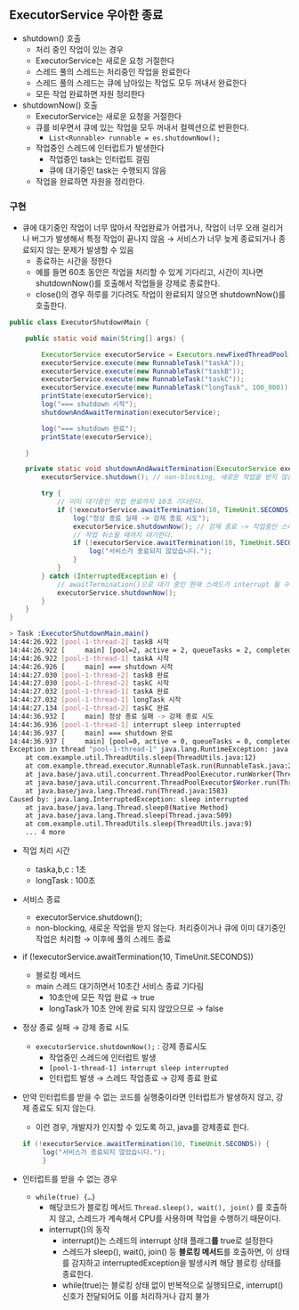 ## ExecutorService 우아한 종료

- shutdown() 호출
    - 처리 중인 작업이 있는 경우
    - ExecutorService는 새로운 요청 거절한다
    - 스레드 풀의 스레드는 처리중인 작업을 완료한다
    - 스레드 풀의 스레드는 큐에 남아있는 작업도 모두 꺼내서 완료한다
    - 모든 작업 완료하면 자원 정리한다
- shutdownNow() 호출
    - ExecutorService는 새로운 요청을 거절한다
    - 큐를 비우면서 큐에 있는 작업을 모두 꺼내서 컬렉션으로 반환한다.
        - `List<Runnable> runnable = es.shutdownNow();`
    - 작업중인 스레드에 인터럽트가 발생한다
        - 작업중인 task는 인터럽트 걸림
        - 큐에 대기중인 task는 수행되지 않음
    - 작업을 완료하면 자원을 정리한다.

### 구현

- 큐에 대기중인 작업이 너무 많아서 작업완료가 어렵거나, 작업이 너무 오래 걸리거나 버그가 발생해서 특정 작업이 끝나지 않음 → 서비스가 너무 늦게 종료되거나 종료되지 않는 문제가 발생할 수 있음
    - 종료하는 시간을 정한다
    - 예를 들면 60초 동안은 작업을 처리할 수 있게 기다리고, 시간이 지나면 shutdownNow()를 호출해서 작업들을 강제로 종료한다.
    - close()의 경우 하루를 기다려도 작업이 완료되지 않으면 shutdownNow()를 호출한다.

```java
public class ExecutorShutdownMain {

    public static void main(String[] args) {

        ExecutorService executorService = Executors.newFixedThreadPool(2);
        executorService.execute(new RunnableTask("taskA"));
        executorService.execute(new RunnableTask("taskB"));
        executorService.execute(new RunnableTask("taskC"));
        executorService.execute(new RunnableTask("longTask", 100_000)); // 100초 대기
        printState(executorService);
        log("=== shutdown 시작");
        shutdownAndAwaitTermination(executorService);

        log("=== shutdown 완료");
        printState(executorService);

    }

    private static void shutdownAndAwaitTermination(ExecutorService executorService) {
        executorService.shutdown(); // non-blocking, 새로운 작업을 받지 않는다. 처리중이거나 큐에 이미 대기중인 작업은 처리함 -> 이후에 풀의 스레드 종료

        try {
            // 이미 대기중인 작업 완료까지 10초 기다린다.
            if (!executorService.awaitTermination(10, TimeUnit.SECONDS)) {
                log("정상 종료 실패 -> 강제 종료 시도");
                executorService.shutdownNow(); // 강제 종료 -> 작업중인 스레드에 interrupt 발생
                // 작업 취소될 때까지 대기한다.
                if (!executorService.awaitTermination(10, TimeUnit.SECONDS)) {
                    log("서비스가 종료되지 않았습니다.");
                }
            }
        } catch (InterruptedException e) {
            // awaitTermination()으로 대기 중인 현재 스레드가 interrupt 될 수 있다.
            executorService.shutdownNow();
        }
    }
}

```

```bash
> Task :ExecutorShutdownMain.main()
14:44:26.922 [pool-1-thread-2] taskB 시작
14:44:26.922 [     main] [pool=2, active = 2, queueTasks = 2, completedTask = 0
14:44:26.922 [pool-1-thread-1] taskA 시작
14:44:26.926 [     main] === shutdown 시작
14:44:27.030 [pool-1-thread-2] taskB 완료
14:44:27.030 [pool-1-thread-2] taskC 시작
14:44:27.032 [pool-1-thread-1] taskA 완료
14:44:27.032 [pool-1-thread-1] longTask 시작
14:44:27.134 [pool-1-thread-2] taskC 완료
14:44:36.932 [     main] 정상 종료 실패 -> 강제 종료 시도
14:44:36.936 [pool-1-thread-1] interrupt sleep interrupted
14:44:36.937 [     main] === shutdown 완료
14:44:36.937 [     main] [pool=0, active = 0, queueTasks = 0, completedTask = 4
Exception in thread "pool-1-thread-1" java.lang.RuntimeException: java.lang.InterruptedException: sleep interrupted
	at com.example.util.ThreadUtils.sleep(ThreadUtils.java:12)
	at com.example.thread.executor.RunnableTask.run(RunnableTask.java:23)
	at java.base/java.util.concurrent.ThreadPoolExecutor.runWorker(ThreadPoolExecutor.java:1144)
	at java.base/java.util.concurrent.ThreadPoolExecutor$Worker.run(ThreadPoolExecutor.java:642)
	at java.base/java.lang.Thread.run(Thread.java:1583)
Caused by: java.lang.InterruptedException: sleep interrupted
	at java.base/java.lang.Thread.sleep0(Native Method)
	at java.base/java.lang.Thread.sleep(Thread.java:509)
	at com.example.util.ThreadUtils.sleep(ThreadUtils.java:9)
	... 4 more
```

- 작업 처리 시간
    - taska,b,c : 1초
    - longTask : 100초
- 서비스 종료
    - executorService.shutdown();
    - non-blocking, 새로운 작업을 받지 않는다. 처리중이거나 큐에 이미 대기중인 작업은 처리함 → 이후에 풀의 스레드 종료
- if (!executorService.awaitTermination(10, TimeUnit.SECONDS))
    - 블로킹 메서드
    - main 스레드 대기하면서 10초간 서비스 종료 기다림
        - 10초안에 모든 작업 완료 → true
        - longTask가 10초 안에 완료 되지 않았으므로 → false
- 정상 종료 실패 → 강제 종료 시도
    - `executorService.shutdownNow();` : 강제 종료시도
        - 작업중인 스레드에 인터럽트 발생
        - `[pool-1-thread-1] interrupt sleep interrupted`
        - 인터럽트 발생 → 스레드 작업종료 → 강제 종료 완료

- 만약 인터럽트를 받을 수 없는 코드를 실행중이라면 인터럽트가 발생하지 않고, 강제 종료도 되지 않는다.
    - 이런 경우, 개발자가 인지할 수 있도록 하고, java를 강제종료 한다.

    ```java
    if (!executorService.awaitTermination(10, TimeUnit.SECONDS)) {
         log("서비스가 종료되지 않았습니다.");
         }
    ```

- 인터럽트를 받을 수 없는 경우
    - `while(true) {…}`
        - 해당코드가 블로킹 메서드 `Thread.sleep(), wait(), join()` 를 호출하지 않고, 스레드가 계속해서 CPU를 사용하며 작업을 수행하기 때문이다.
        - interrupt()의 동작
            - interrupt()는 스레드의 interrupt 상태 플래그**를** true로 설정한다
            - 스레드가 sleep(), wait(), join() 등 **블로킹 메서드**를 호출하면, 이 상태를 감지하고 interruptedException을 발생시켜 해당 블로킹 상태를 종료한다.
            - while(true)는 블로킹 상태 없이 반복적으로 실행되므로, interrupt() 신호가 전달되어도 이를 처리하거나 감지 불가
